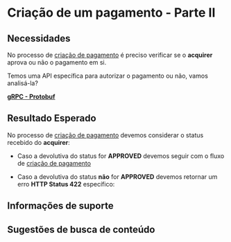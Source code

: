 # Criação de um pagamento - Parte II

## Necessidades

No processo de [criação de pagamento](005-criacao-pagamento-parte-I.md) é preciso verificar se o **acquirer** aprova ou 
não o pagamento em si.

Temos uma API específica para autorizar o pagamento ou não, vamos analisá-la?

**[gRPC - Protobuf](../../recursos/protobuf/acquirer.proto)**
    
## Resultado Esperado

No processo de [criação de pagamento](005-criacao-pagamento-parte-I.md) devemos considerar o status recebido do **acquirer**:

- Caso a devolutiva do status for **APPROVED** devemos seguir com o fluxo de [criação de pagamento](005-criacao-pagamento-parte-I.md)

- Caso a devolutiva do status **não** for **APPROVED** devemos retornar um erro **HTTP Status 422** específico:

## Informações de suporte

## Sugestões de busca de conteúdo